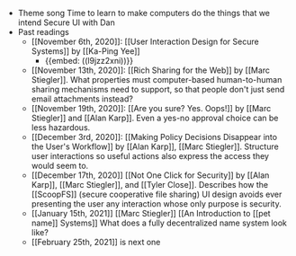 - Theme song
    Time to learn to make computers
    do the things that we intend
    Secure UI with Dan
- Past readings
    - [[November 6th, 2020]]: [[User Interaction Design for Secure Systems]] by [[Ka-Ping Yee]]
        - {{embed: ((l9jzz2xni))}}
    - [[November 13th, 2020]]: [[Rich Sharing for the Web]]
 by [[Marc Stiegler]]. What properties must computer-based human-to-human 
sharing mechanisms need to support, so that people don't just send email
 attachments instead?
    - [[November 19th, 2020]]:  [[Are you sure? Yes. Oops!]] by [[Marc Stiegler]] and [[Alan Karp]]. Even a yes-no approval choice can be less hazardous.
    - [[December 3rd, 2020]]: [[Making Policy Decisions Disappear into the User's Workflow]] by [[Alan Karp]], [[Marc Stiegler]]. Structure user interactions so useful actions also express the access they would seem to.
    -  [[December 17th, 2020]] [[Not One Click for Security]]
 by [[Alan Karp]], [[Marc Stiegler]], and [[Tyler Close]]. Describes how the [[ScoopFS]]
 (secure cooperative file sharing) UI design avoids ever presenting the user any interaction whose only purpose is security.
    - [[January 15th, 2021]] [[Marc Stiegler]] [[An Introduction to [[pet name]] Systems]] What does a fully decentralized name system look like?
    - [[February 25th, 2021]] is next one
